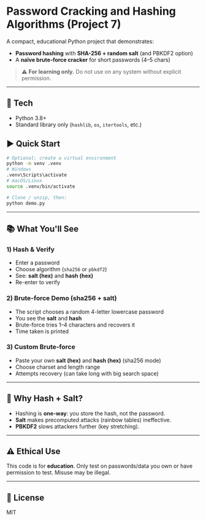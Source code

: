 
# Password Cracking and Hashing Algorithms (Project 7)

A compact, educational Python project that demonstrates:
- **Password hashing** with **SHA-256 + random salt** (and PBKDF2 option)
- A **naïve brute-force cracker** for short passwords (4–5 chars)

> ⚠️ **For learning only.** Do not use on any system without explicit permission.

---

## 🔧 Tech
- Python 3.8+
- Standard library only (`hashlib`, `os`, `itertools`, etc.)

## ▶️ Quick Start

```bash
# Optional: create a virtual environment
python -m venv .venv
# Windows
.venv\Scripts\activate
# macOS/Linux
source .venv/bin/activate

# Clone / unzip, then:
python demo.py
```

---

## 📚 What You'll See

### 1) Hash & Verify
- Enter a password
- Choose algorithm (`sha256` or `pbkdf2`)
- See: **salt (hex)** and **hash (hex)**
- Re-enter to verify

### 2) Brute-force Demo (sha256 + salt)
- The script chooses a random 4-letter lowercase password
- You see the **salt** and **hash**
- Brute-force tries 1–4 characters and recovers it
- Time taken is printed

### 3) Custom Brute-force
- Paste your own **salt (hex)** and **hash (hex)** (sha256 mode)
- Choose charset and length range
- Attempts recovery (can take long with big search space)

---

## 📎 Why Hash + Salt?
- Hashing is **one-way**: you store the hash, not the password.
- **Salt** makes precomputed attacks (rainbow tables) ineffective.
- **PBKDF2** slows attackers further (key stretching).

---

## ⚠️ Ethical Use
This code is for **education**. Only test on passwords/data you own or have permission to test. Misuse may be illegal.

---

## 📝 License
MIT
